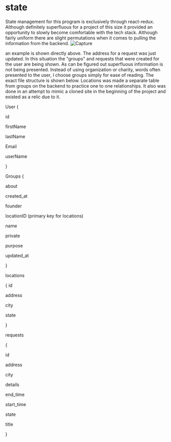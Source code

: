 # state

State management for this program is exclusively through react-redux.  Although definitely superfluous for a project of this size it provided an opportunity to slowly become comfortable with the tech stack. Although fairly uniform there are slight permutations when it comes to pulling the information from the backend.  ![Capture](https://user-images.githubusercontent.com/65372382/205386026-ad4e6492-8af8-459c-8016-aa69f1378fed.PNG)

an example is shown directly above.  The address for a request was just updated.  In this situation the "groups" and requests that were created for the user are being shown.  As can be figured out superfluous information is not being presented.  Instead of using organization or charity, words often presented to the user, I choose groups simply for ease of reading.  The exact file structure is shown below.  Locations was made a separate table from groups on the backend to practice one to one relationships. It also was done in an attempt to mimic a cloned site in the beginning of the project and existed as a relic due to it. 



User {

id

firstName

lastName

Email

userName

}

Groups {

about

created_at

founder

locationID (primary key for locations)

name

private

purpose

updated_at 

}

locations

{
id

address

city 

state

}

requests 

{

id

address

city

details

end_time

start_time

state

title

}





